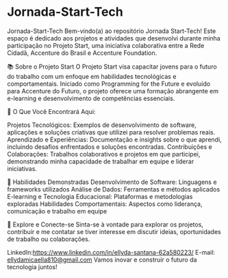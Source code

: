 # Jornada-Start-Tech

Jornada-Start-Tech
Bem-vindo(a) ao repositório Jornada Start-Tech! Este espaço é dedicado aos projetos e atividades que desenvolvi durante minha participação no Projeto Start, uma iniciativa colaborativa entre a Rede Cidadã, Accenture do Brasil e Accenture Foundation.

📚 Sobre o Projeto Start O Projeto Start visa capacitar jovens para o futuro do trabalho com um enfoque em habilidades tecnológicas e comportamentais. Iniciado como Programming for the Future e evoluído para Accenture do Futuro, o projeto oferece uma formação abrangente em e-learning e desenvolvimento de competências essenciais.

🚀 O Que Você Encontrará Aqui:

Projetos Tecnológicos: Exemplos de desenvolvimento de software, aplicações e soluções criativas que utilizei para resolver problemas reais. Aprendizado e Experiências: Documentação e insights sobre o que aprendi, incluindo desafios enfrentados e soluções encontradas. Contribuições e Colaborações: Trabalhos colaborativos e projetos em que participei, demonstrando minha capacidade de trabalhar em equipe e liderar iniciativas.

🔧 Habilidades Demonstradas Desenvolvimento de Software: Linguagens e frameworks utilizados Análise de Dados: Ferramentas e métodos aplicados E-learning e Tecnologia Educacional: Plataformas e metodologias exploradas Habilidades Comportamentais: Aspectos como liderança, comunicação e trabalho em equipe

🌟 Explore e Conecte-se Sinta-se à vontade para explorar os projetos, contribuir e me contatar se tiver interesse em discutir ideias, oportunidades de trabalho ou colaborações.

LinkedIn:https://www.linkedin.com/in/ellyda-santana-62a580223/ E-mail: ellydamicaella810@gmail.com Vamos inovar e construir o futuro da tecnologia juntos!

